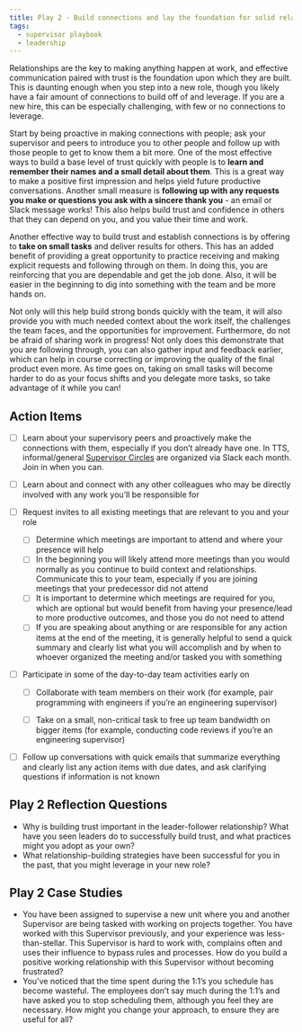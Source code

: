 ```yaml
---
title: Play 2 - Build connections and lay the foundation for solid relationships
tags:
  - supervisor playbook
  - leadership
---
```


Relationships are the key to making anything happen at work, and effective
communication paired with trust is the foundation upon which they are built.
This is daunting enough when you step into a new role, though you likely have a
fair amount of connections to build off of and leverage. If you are a new hire,
this can be especially challenging, with few or no connections to leverage.

Start by being proactive in making connections with people; ask your supervisor
and peers to introduce you to other people and follow up with those people to
get to know them a bit more. One of the most effective ways to build a base
level of trust quickly with people is to **learn and remember their names and a
small detail about them**. This is a great way to make a positive first
impression and helps yield future productive conversations. Another small
measure is **following up with any requests you make or questions you ask with a
sincere thank you** - an email or Slack message works! This also helps build
trust and confidence in others that they can depend on you, and you value their
time and work.

Another effective way to build trust and establish connections is by offering to
**take on small tasks** and deliver results for others. This has an added
benefit of providing a great opportunity to practice receiving and making
explicit requests and following through on them. In doing this, you are
reinforcing that you are dependable and get the job done. Also, it will be
easier in the beginning to dig into something with the team and be more hands
on.

Not only will this help build strong bonds quickly with the team, it will also
provide you with much needed context about the work itself, the challenges the
team faces, and the opportunities for improvement. Furthermore, do not be afraid
of sharing work in progress! Not only does this demonstrate that you are
following through, you can also gather input and feedback earlier, which can
help in course correcting or improving the quality of the final product even
more. As time goes on, taking on small tasks will become harder to do as your
focus shifts and you delegate more tasks, so take advantage of it while you can!

## Action Items

- [ ] Learn about your supervisory peers and proactively make the connections
      with them, especially if you don’t already have one. In TTS,
      informal/general
      [Supervisor Circles](https://docs.google.com/document/d/14ztT9Zf0LV9sIDuzGFc25W_DAxTgq_ZFJQd7LZ2Fhgg/edit)
      are organized via Slack each month. Join in when you can.
- [ ] Learn about and connect with any other colleagues who may be directly
      involved with any work you’ll be responsible for
- [ ] Request invites to all existing meetings that are relevant to you and your
      role

  - [ ] Determine which meetings are important to attend and where your presence
        will help
  - [ ] In the beginning you will likely attend more meetings than you would
        normally as you continue to build context and relationships. Communicate
        this to your team, especially if you are joining meetings that your
        predecessor did not attend
  - [ ] It is important to determine which meetings are required for you, which
        are optional but would benefit from having your presence/lead to more
        productive outcomes, and those you do not need to attend
  - [ ] If you are speaking about anything or are responsible for any action
        items at the end of the meeting, it is generally helpful to send a quick
        summary and clearly list what you will accomplish and by when to whoever
        organized the meeting and/or tasked you with something

- [ ] Participate in some of the day-to-day team activities early on

  - [ ] Collaborate with team members on their work (for example, pair
        programming with engineers if you’re an engineering supervisor)
        
  - [ ] Take on a small, non-critical task to free up team bandwidth on bigger
        items (for example, conducting code reviews if you’re an engineering
        supervisor)

- [ ] Follow up conversations with quick emails that summarize everything and
      clearly list any action items with due dates, and ask clarifying questions
      if information is not known

## Play 2 Reflection Questions

- Why is building trust important in the leader-follower relationship? What have
  you seen leaders do to successfully build trust, and what practices might you
  adopt as your own?
- What relationship-building strategies have been successful for you in the
  past, that you might leverage in your new role?

## Play 2 Case Studies

- You have been assigned to supervise a new unit where you and another
  Supervisor are being tasked with working on projects together. You have worked
  with this Supervisor previously, and your experience was less-than-stellar.
  This Supervisor is hard to work with, complains often and uses their influence
  to bypass rules and processes. How do you build a positive working
  relationship with this Supervisor without becoming frustrated?
- You’ve noticed that the time spent during the 1:1’s you schedule has become
  wasteful. The employees don’t say much during the 1:1’s and have asked you to
  stop scheduling them, although you feel they are necessary. How might you
  change your approach, to ensure they are useful for all?
